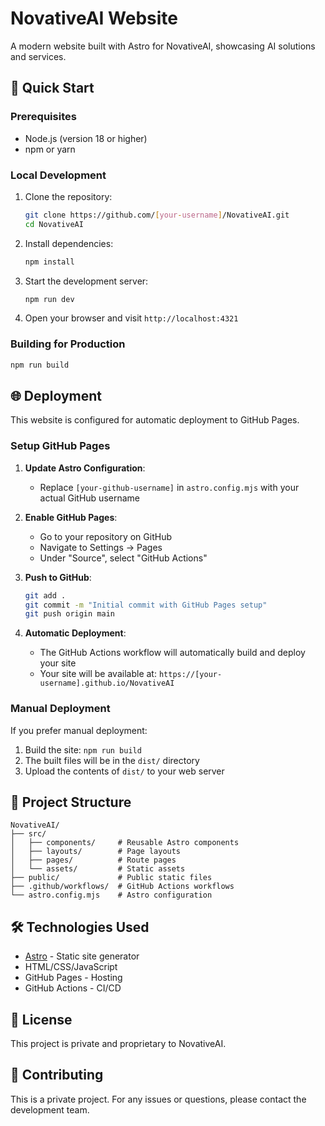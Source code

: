 # NovativeAI Website

A modern website built with Astro for NovativeAI, showcasing AI solutions and services.

## 🚀 Quick Start

### Prerequisites
- Node.js (version 18 or higher)
- npm or yarn

### Local Development
1. Clone the repository:
   ```bash
   git clone https://github.com/[your-username]/NovativeAI.git
   cd NovativeAI
   ```

2. Install dependencies:
   ```bash
   npm install
   ```

3. Start the development server:
   ```bash
   npm run dev
   ```

4. Open your browser and visit `http://localhost:4321`

### Building for Production
```bash
npm run build
```

## 🌐 Deployment

This website is configured for automatic deployment to GitHub Pages.

### Setup GitHub Pages

1. **Update Astro Configuration**: 
   - Replace `[your-github-username]` in `astro.config.mjs` with your actual GitHub username

2. **Enable GitHub Pages**:
   - Go to your repository on GitHub
   - Navigate to Settings → Pages
   - Under "Source", select "GitHub Actions"

3. **Push to GitHub**:
   ```bash
   git add .
   git commit -m "Initial commit with GitHub Pages setup"
   git push origin main
   ```

4. **Automatic Deployment**:
   - The GitHub Actions workflow will automatically build and deploy your site
   - Your site will be available at: `https://[your-username].github.io/NovativeAI`

### Manual Deployment
If you prefer manual deployment:
1. Build the site: `npm run build`
2. The built files will be in the `dist/` directory
3. Upload the contents of `dist/` to your web server

## 📁 Project Structure

```
NovativeAI/
├── src/
│   ├── components/     # Reusable Astro components
│   ├── layouts/        # Page layouts
│   ├── pages/          # Route pages
│   └── assets/         # Static assets
├── public/             # Public static files
├── .github/workflows/  # GitHub Actions workflows
└── astro.config.mjs    # Astro configuration
```

## 🛠️ Technologies Used

- [Astro](https://astro.build/) - Static site generator
- HTML/CSS/JavaScript
- GitHub Pages - Hosting
- GitHub Actions - CI/CD

## 📝 License

This project is private and proprietary to NovativeAI.

## 🤝 Contributing

This is a private project. For any issues or questions, please contact the development team.
